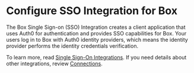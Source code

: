 # Configure SSO Integration for Box

The Box Single Sign-on (SSO) Integration creates a client application that uses Auth0 for authentication and provides SSO capabilities for Box. Your users log in to Box with Auth0 identity providers, which means the identity provider performs the identity credentials verification.

To learn more, read [Single Sign-On Integrations](https://auth0.com/docs/sso). If you need details about other integrations, review [Connections](https://auth0.com/docs/identityproviders).